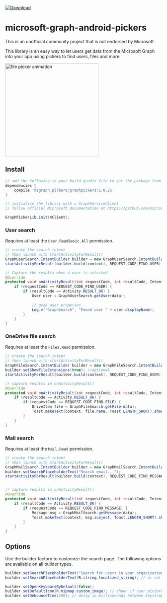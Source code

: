 [ ![Download](https://api.bintray.com/packages/dan-silver/maven/microsoft-graph-pickers/images/download.svg) ](https://bintray.com/dan-silver/maven/microsoft-graph-pickers/_latestVersion)

# microsoft-graph-android-pickers
This is an unofficial community project that is not endorsed by Microsoft.

This library is an easy way to let users get data from the Microsoft Graph into your app using pickers to find users, files and more.

<img src="https://github.com/dan-silver/microsoft-graph-android-pickers/raw/master/resources/file-search.gif" alt="file picker animation" width="300">

## Install

```gradle
// add the following to your build.gradle file to get the package from jCenter
dependencies {
    compile 'msgraph.pickers:graphpickers:1.0.25'
}

// initialize the library with a GraphServiceClient
// follow official Microsoft documentation at https://github.com/microsoftgraph/msgraph-sdk-android

GraphPickerLib.init(mClient);
```



### User search
Requires at least the ```User.ReadBasic.All``` permission.
```java
// create the search intent
// then launch with startActivityForResult()
GraphUserSearch.IntentBuilder builder = new GraphUserSearch.IntentBuilder();
startActivityForResult(builder.build(context), REQUEST_CODE_FIND_USER);

// Capture the results when a user is selected
@Override
protected void onActivityResult(int requestCode, int resultCode, Intent data) {
    if (requestCode == REQUEST_CODE_FIND_USER) {
        if (resultCode == Activity.RESULT_OK) {
            User user = GraphUserSearch.getUser(data);
            
            // grab user properies
            Log.v("GraphSearch", "Found user " + user.displayName);
        }
    }
}
```

### OneDrive file search
Requires at least the ```Files.Read``` permission.
```java
// create the search intent
// then launch with startActivityForResult()
GraphFileSearch.IntentBuilder builder = new GraphFileSearch.IntentBuilder();
builder.setShowFileExtensions(true); //optional
startActivityForResult(builder.build(context), REQUEST_CODE_FIND_USER);

// capture results in onActivityResult()
@Override
protected void onActivityResult(int requestCode, int resultCode, Intent data) {
    if (resultCode == Activity.RESULT_OK) {
        if (requestCode == REQUEST_CODE_FIND_FILE) {
            DriveItem file = GraphFileSearch.getFile(data);
            Toast.makeText(context, file.name, Toast.LENGTH_SHORT).show();
        }
    }
}
```

### Mail search
Requires at least the ```Mail.Read``` permission.
```java
// create the search intent
// then launch with startActivityForResult()
GraphMailSearch.IntentBuilder builder = new GraphMailSearch.IntentBuilder();
builder.setSearchPlaceholderText("Search email...");
startActivityForResult(builder.build(context), REQUEST_CODE_FIND_MESSAGE);


// capture results in onActivityResult()
@Override
protected void onActivityResult(int requestCode, int resultCode, Intent data) {
    if (resultCode == Activity.RESULT_OK) {
        if (requestCode == REQUEST_CODE_FIND_MESSAGE) {
            Message msg = GraphMailSearch.getMessage(data);
            Toast.makeText(context, msg.subject, Toast.LENGTH_SHORT).show();
        }
    }
}
```



## Options
Use the builder factory to customize the search page. The following options are available on all builder types.

```java
builder.setSearchPlaceholderText("Search for users in your organization");
builder.setSearchPlaceholderText(R.string.localized_string); // or set with a resource

builder.setOpenKeyboardByDefault(false);
builder.setDefaultIcon(R.mipmap.custom_image); // shown if user picture not found, unknown file extension, etc.
builder.setDebounceTime(250); // delay in milliseconds between keystrokes before search is processed
```
